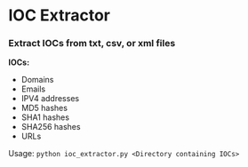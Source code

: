 # IOC Extractor

### Extract IOCs from txt, csv, or xml files

**IOCs:**

- Domains
- Emails
- IPV4 addresses
- MD5 hashes
- SHA1 hashes
- SHA256 hashes
- URLs

Usage: `python ioc_extractor.py <Directory containing IOCs>`
